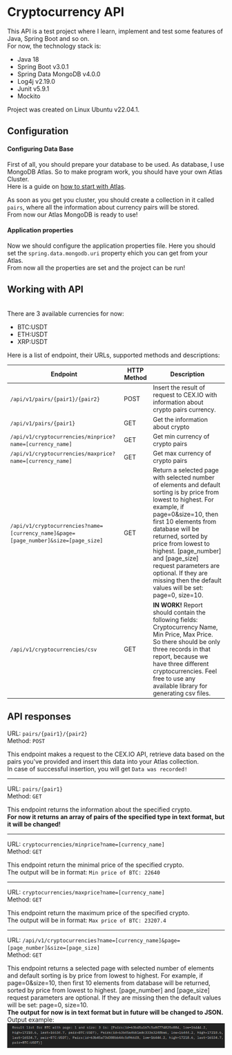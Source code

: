 # Cryptocurrency API
This API is a test project where I learn, implement and test some features of Java, Spring Boot and so on.
<br>For now, the technology stack is:
- Java 18
- Spring Boot v3.0.1
- Spring Data MongoDB v4.0.0
- Log4j v2.19.0
- Junit v5.9.1
- Mockito
<p> Project was created on Linux Ubuntu v22.04.1.

## Configuration
#### Configuring Data Base
First of all, you should prepare your database to be used. As database, I use MongoDB Atlas. So to make program work, you should have your own Atlas Cluster.
<br>Here is a guide on [how to start with Atlas](https://www.mongodb.com/docs/atlas/getting-started/).

As soon as you get you cluster, you should create a collection in it called `pairs`, where all the information about currency pairs will be stored.
<br> From now our Atlas MongoDB is ready to use!
#### Application properties
Now we should configure the application properties file. Here you should set the `spring.data.mongodb.uri` property ehich you can get from your Atlas.
<br>From now all the properties are set and the project can be run!
## Working with API 
<br>There are 3 available currencies for now:
- BTC:USDT
- ETH:USDT
- XRP:USDT
<p>Here is a list of endpoint, their URLs, supported methods and descriptions:

Endpoint| HTTP Method |Description
---|----|---
`/api/v1/pairs/{pair1}/{pair2}`|POST|Insert the result of request to CEX.IO with information about crypto pairs currency.
`/api/v1/pairs/{pair1}`|GET|Get the information about crypto
`/api/v1/cryptocurrencies/minprice?name=[currency_name]`| GET |Get min currency of crypto pairs
`/api/v1/cryptocurrencies/maxprice?name=[currency_name]`| GET |Get max currency of crypto pairs
`/api/v1/cryptocurrencies?name=[currency_name]&page=[page_number]&size=[page_size]`| GET |Return a selected page with selected number of elements and default sorting is by price from lowest to highest. For example, if page=0&size=10, then first 10 elements from database will be returned, sorted by price from lowest to highest. [page_number] and [page_size] request parameters are optional. If they are missing then the default values will be set: page=0, size=10.
`/api/v1/cryptocurrencies/csv`| GET |**IN WORK!** Report should contain the following fields: Cryptocurrency Name, Min Price, Max Price. So there should be only three records in that report, because we have three different cryptocurrencies. Feel free to use any available library for generating csv files.

## API responses
URL: `pairs/{pair1}/{pair2}`
<br>Method: `POST`

This endpoint makes a request to the CEX.IO API, retrieve data based on the pairs you've provided and insert this data into your Atlas collection.
<br>In case of successful insertion, you will get `Data was recorded!`
***
URL: `pairs/{pair1}`
<br>Method: `GET`

This endpoint returns the information about the specified crypto.
<br>**For now it returns an array of pairs of the specified type in text format, but it will be changed!**
***
URL: `cryptocurrencies/minprice?name=[currency_name]`
<br>Method: `GET`

This endpoint return the minimal price of the specified crypto.
<br>The output will be in format: `Min price of BTC: 22640`
***
URL: `cryptocurrencies/maxprice?name=[currency_name]`
<br>Method: `GET`

This endpoint return the maximum price of the specified crypto.
<br>The output will be in format: `Max price of BTC: 23207.4`
***
URL: `/api/v1/cryptocurrencies?name=[currency_name]&page=[page_number]&size=[page_size]`
<br>Method: `GET`

This endpoint returns a selected page with selected number of elements and default sorting is by price from lowest to highest. For example, if page=0&size=10, then first 10 elements from database will be returned, sorted by price from lowest to highest. [page_number] and [page_size] request parameters are optional. If they are missing then the default values will be set: page=0, size=10.
<br>**The output for now is in text format but in future will be changed to JSON.**
<br>Output example:
![Screenshot from 2023-01-31 20-36-47.png](img/Screenshot%20from%202023-01-31%2020-36-47.png)

